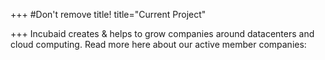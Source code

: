+++
#Don't remove title!
title="Current Project"

+++
Incubaid creates & helps to grow companies around datacenters and cloud computing. Read more here about our active member companies: